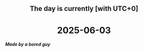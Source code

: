 <h2 align=center>The day is currently [with UTC+0]</h2>
<h1 align=center><!--TIME BEGIN-->2025-06-03<!--TIME END--></h1>
<h5>Made by a bored guy</h5>
